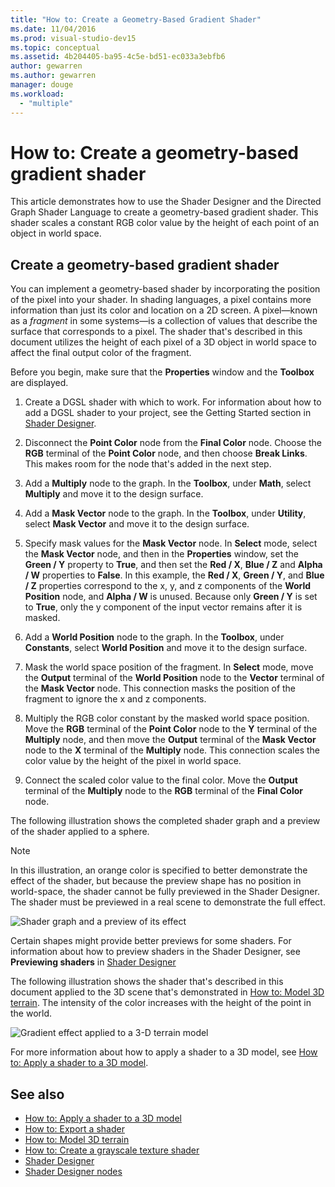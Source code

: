 ```yaml
---
title: "How to: Create a Geometry-Based Gradient Shader"
ms.date: 11/04/2016
ms.prod: visual-studio-dev15
ms.topic: conceptual
ms.assetid: 4b204405-ba95-4c5e-bd51-ec033a3ebfb6
author: gewarren
ms.author: gewarren
manager: douge
ms.workload:
  - "multiple"
---
```

# How to: Create a geometry-based gradient shader

This article demonstrates how to use the Shader Designer and the Directed Graph Shader Language to create a geometry-based gradient shader. This shader scales a constant RGB color value by the height of each point of an object in world space.

## Create a geometry-based gradient shader

You can implement a geometry-based shader by incorporating the position of the pixel into your shader. In shading languages, a pixel contains more information than just its color and location on a 2D screen. A pixel—known as a *fragment* in some systems—is a collection of values that describe the surface that corresponds to a pixel. The shader that's described in this document utilizes the height of each pixel of a 3D object in world space to affect the final output color of the fragment.

Before you begin, make sure that the **Properties** window and the **Toolbox** are displayed.

1.  Create a DGSL shader with which to work. For information about how to add a DGSL shader to your project, see the Getting Started section in [Shader Designer](../designers/shader-designer.md).

2.  Disconnect the **Point Color** node from the **Final Color** node. Choose the **RGB** terminal of the **Point Color** node, and then choose **Break Links**. This makes room for the node that's added in the next step.

3.  Add a **Multiply** node to the graph. In the **Toolbox**, under **Math**, select **Multiply** and move it to the design surface.

4.  Add a **Mask Vector** node to the graph. In the **Toolbox**, under **Utility**, select **Mask Vector** and move it to the design surface.

5.  Specify mask values for the **Mask Vector** node. In **Select** mode, select the **Mask Vector** node, and then in the **Properties** window, set the **Green / Y** property to **True**, and then set the **Red / X**, **Blue / Z** and **Alpha / W** properties to **False**. In this example, the **Red / X**, **Green / Y**, and **Blue / Z** properties correspond to the x, y, and z components of the **World Position** node, and **Alpha / W** is unused. Because only **Green / Y** is set to **True**, only the y component of the input vector remains after it is masked.

6.  Add a **World Position** node to the graph. In the **Toolbox**, under **Constants**, select **World Position** and move it to the design surface.

7.  Mask the world space position of the fragment. In **Select** mode, move the **Output** terminal of the **World Position** node to the **Vector** terminal of the **Mask Vector** node. This connection masks the position of the fragment to ignore the x and z components.

8.  Multiply the RGB color constant by the masked world space position. Move the **RGB** terminal of the **Point Color** node to the **Y** terminal of the **Multiply** node, and then move the **Output** terminal of the **Mask Vector** node to the **X** terminal of the **Multiply** node. This connection scales the color value by the height of the pixel in world space.

9. Connect the scaled color value to the final color. Move the **Output** terminal of the **Multiply** node to the **RGB** terminal of the **Final Color** node.

The following illustration shows the completed shader graph and a preview of the shader applied to a sphere.

> [!NOTE]
> In this illustration, an orange color is specified to better demonstrate the effect of the shader, but because the preview shape has no position in world-space, the shader cannot be fully previewed in the Shader Designer. The shader must be previewed in a real scene to demonstrate the full effect.

 ![Shader graph and a preview of its effect](../designers/media/digit-gradient-effect-graph.png)

 Certain shapes might provide better previews for some shaders. For information about how to preview shaders in the Shader Designer, see **Previewing shaders** in [Shader Designer](../designers/shader-designer.md)

 The following illustration shows the shader that's described in this document applied to the 3D scene that's demonstrated in [How to: Model 3D terrain](../designers/how-to-model-3-d-terrain.md). The intensity of the color increases with the height of the point in the world.

 ![Gradient effect applied to a 3&#45;D terrain model](../designers/media/digit-gradient-effect-result.png)

 For more information about how to apply a shader to a 3D model, see [How to: Apply a shader to a 3D model](../designers/how-to-apply-a-shader-to-a-3-d-model.md).

## See also

- [How to: Apply a shader to a 3D model](../designers/how-to-apply-a-shader-to-a-3-d-model.md)
- [How to: Export a shader](../designers/how-to-export-a-shader.md)
- [How to: Model 3D terrain](../designers/how-to-model-3-d-terrain.md)
- [How to: Create a grayscale texture shader](../designers/how-to-create-a-grayscale-texture-shader.md)
- [Shader Designer](../designers/shader-designer.md)
- [Shader Designer nodes](../designers/shader-designer-nodes.md)